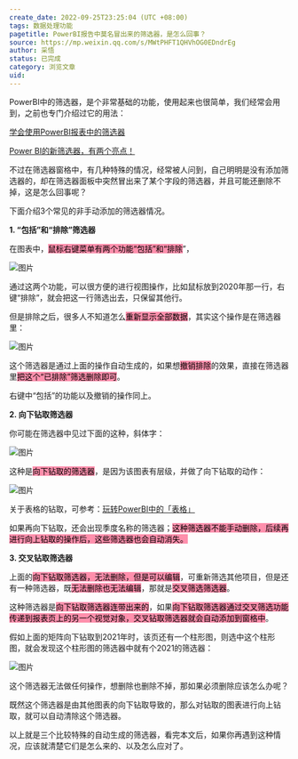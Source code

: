```yaml
---
create_date: 2022-09-25T23:25:04 (UTC +08:00)
tags: 数据处理功能
pagetitle: PowerBI报告中莫名冒出来的筛选器，是怎么回事？
source: https://mp.weixin.qq.com/s/MWtPHFT1QHVhOG0EDndrEg
author: 采悟
status: 已完成
category: 浏览文章
uid: 
---
```


PowerBI中的筛选器，是个非常基础的功能，使用起来也很简单，我们经常会用到，之前也专门介绍过它的用法：  

[学会使用PowerBI报表中的筛选器](http://mp.weixin.qq.com/s?__biz=MzA4MzQwMjY4MA==&mid=2484067724&idx=1&sn=a0140bb47a2fe5d9058f80d1d5e8eb36&chksm=8e0c775bb97bfe4d8d672ad8e1dfbca96d0bd8dddb6f51c92f7ad912d890b6a6f82a93658da1&scene=21#wechat_redirect)  

[Power BI的新筛选器，有两个亮点！](http://mp.weixin.qq.com/s?__biz=MzA4MzQwMjY4MA==&mid=2484068230&idx=1&sn=ada06efa4c597b06ee8ebbf0a6667895&chksm=8e0c7551b97bfc47ff432182e29e91873d32d830036f89d5daee5604f072d895a4fb13ca5bed&scene=21#wechat_redirect)  

不过在筛选器窗格中，有几种特殊的情况，经常被人问到，自己明明是没有添加筛选器的，却在筛选器面板中突然冒出来了某个字段的筛选器，并且可能还删除不掉，这是怎么回事呢？  

下面介绍3个常见的非手动添加的筛选器情况。

**1\. “包括”和“排除”筛选器**

在图表中，<mark style="background: #FF5582A6;">鼠标右键菜单有两个功能“包括”和“排除</mark>”，

![图片](https://mmbiz.qpic.cn/mmbiz_png/aHEbZtANQJMucXInVVsJkvBiaichaT4gV5EicxrksQ855JiapNHOYqLojRJg6ZlOxnEZ2uWibJzfVD9UxicytqmhI6Zg/640?wx_fmt=png&wxfrom=5&wx_lazy=1&wx_co=1)

通过这两个功能，可以很方便的进行视图操作，比如鼠标放到2020年那一行，右键“排除”，就会把这一行筛选出去，只保留其他行。  

但是排除之后，很多人不知道怎么<mark style="background: #FF5582A6;">重新显示全部数据</mark>，其实这个操作是在筛选器里：

![图片](https://mmbiz.qpic.cn/mmbiz_png/aHEbZtANQJMucXInVVsJkvBiaichaT4gV5uTd4FLkLImkI6jkMcZDxCXyP5lF2EY6hSMiaxxt5AqRK6RLObMxJcoQ/640?wx_fmt=png&wxfrom=5&wx_lazy=1&wx_co=1)

这个筛选器是通过上面的操作自动生成的，如果想<mark style="background: #FF5582A6;">撤销排除</mark>的效果，直接在筛选器里<mark style="background: #FF5582A6;">把这个“已排除”筛选删除即可</mark>。  

右键中“包括”的功能以及撤销的操作同上。

**2\. 向下钻取筛选器**

你可能在筛选器中见过下面的这种，斜体字：  

![图片](https://mmbiz.qpic.cn/mmbiz_png/aHEbZtANQJMucXInVVsJkvBiaichaT4gV5uNR1rjRWoSg3jucpLiamhy1GhkBn33bEEw1c59kMv6iby4BPMsCLhW2g/640?wx_fmt=png&wxfrom=5&wx_lazy=1&wx_co=1)

这种是<mark style="background: #FF5582A6;">向下钻取的筛选器</mark>，是因为该图表有层级，并做了向下钻取的动作：

![图片](https://mmbiz.qpic.cn/mmbiz_png/aHEbZtANQJMzwI6kZESsshdRAfbCno49ADpYoicPR5c3Rsu6RNO85NLIpicuRm8xRXXQPwQ61FTDLbNN2RqmGhxA/640?wx_fmt=png&wxfrom=5&wx_lazy=1&wx_co=1)

关于表格的钻取，可参考：[玩转PowerBI中的「表格」](http://mp.weixin.qq.com/s?__biz=MzA4MzQwMjY4MA==&mid=2484067625&idx=1&sn=6d48553aea3bc7baffecedb3d23af924&chksm=8e0c77feb97bfee877dfcdce78764746dd24f445b3bc6fd43c964a99eb08839983ad4b98f614&scene=21#wechat_redirect)  

如果再向下钻取，还会出现季度名称的筛选器；<mark style="background: #FF5582A6;">这种筛选器不能手动删除，后续再进行向上钻取的操作后，这些筛选器也会自动消失。</mark>

**3\. 交叉钻取筛选器**

上面的<mark style="background: #FF5582A6;">向下钻取筛选器，无法删除，但是可以编辑</mark>，可重新筛选其他项目，但是还有一种筛选器，既<mark style="background: #FF5582A6;">无法删除也无法编辑</mark>，那就是<mark style="background: #FF5582A6;">交叉筛选筛选器</mark>。

这种筛选器是<mark style="background: #FF5582A6;">向下钻取筛选器连带出来的</mark>，如果<mark style="background: #FF5582A6;">向下钻取筛选器通过交叉筛选功能传递到报表页上的另一个视觉对象，交叉钻取筛选器就会自动添加到窗格中</mark>。

假如上面的矩阵向下钻取到2021年时，该页还有一个柱形图，则选中这个柱形图，就会发现这个柱形图的筛选器中就有个2021的筛选器：

![图片](https://mmbiz.qpic.cn/mmbiz_png/aHEbZtANQJOV3akiaEDkTYS3cKekjjnJeF3d77l1YSKU55QzNxw5fXbhic5L9BBrVlfFPFdVDAovgF36c13D8V1Q/640?wx_fmt=png&wxfrom=5&wx_lazy=1&wx_co=1)

这个筛选器无法做任何操作，想删除也删除不掉，那如果必须删除应该怎么办呢？  

既然这个筛选器是由其他图表的向下钻取导致的，那么对钻取的图表进行向上钻取，就可以自动清除这个筛选器。

以上就是三个比较特殊的自动生成的筛选器，看完本文后，如果你再遇到这种情况，应该就清楚它们是怎么来的、以及怎么应对了。
